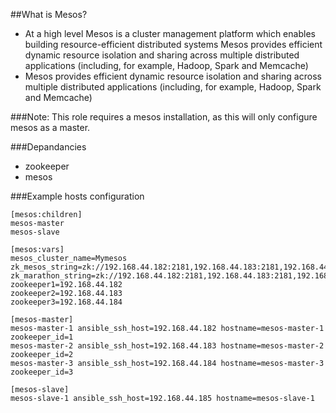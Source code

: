 ##What is Mesos?
+ At a high level Mesos is a cluster management platform which enables building resource-efficient distributed systems
Mesos provides efficient dynamic resource isolation and sharing across multiple distributed applications (including, for example, Hadoop, Spark and Memcache)
+ Mesos provides efficient dynamic resource isolation and sharing across multiple distributed applications (including, for example, Hadoop, Spark and Memcache)

###Note:
This role requires a mesos installation, as this will only configure mesos as a master.

###Depandancies
- zookeeper
- mesos

###Example hosts configuration
```
[mesos:children]
mesos-master
mesos-slave

[mesos:vars]
mesos_cluster_name=Mymesos
zk_mesos_string=zk://192.168.44.182:2181,192.168.44.183:2181,192.168.44.184:2181/mesos
zk_marathon_string=zk://192.168.44.182:2181,192.168.44.183:2181,192.168.44.184:2181/marathon
zookeeper1=192.168.44.182
zookeeper2=192.168.44.183
zookeeper3=192.168.44.184

[mesos-master]
mesos-master-1 ansible_ssh_host=192.168.44.182 hostname=mesos-master-1 zookeeper_id=1
mesos-master-2 ansible_ssh_host=192.168.44.183 hostname=mesos-master-2 zookeeper_id=2
mesos-master-3 ansible_ssh_host=192.168.44.184 hostname=mesos-master-3 zookeeper_id=3

[mesos-slave]
mesos-slave-1 ansible_ssh_host=192.168.44.185 hostname=mesos-slave-1
```
